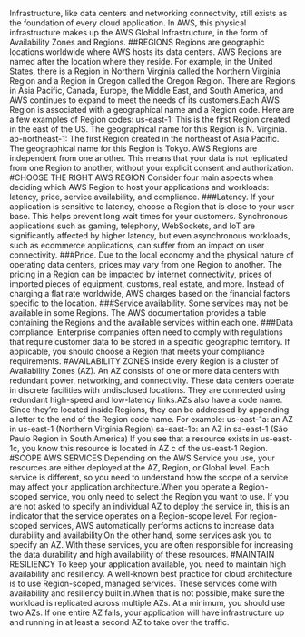 Infrastructure, like data centers and networking connectivity, still exists as the foundation of every cloud application. In AWS, this physical infrastructure makes up the AWS Global Infrastructure, in the form of Availability Zones and Regions.
##REGIONS
Regions are geographic locations worldwide where AWS hosts its data centers. AWS Regions are named after the location where they reside. For example, in the United States, there is a Region in Northern Virginia called the Northern Virginia Region and a Region in Oregon called the Oregon Region. There are Regions in Asia Pacific, Canada, Europe, the Middle East, and South America, and AWS continues to expand to meet the needs of its customers.Each AWS Region is associated with a geographical name and a Region code.
Here are a few examples of Region codes:
us-east-1: This is the first Region created in the east of the US. The geographical name for this Region is N. Virginia.
ap-northeast-1: The first Region created in the northeast of Asia Pacific. The geographical name for this Region is Tokyo.
AWS Regions are independent from one another. This means that your data is not replicated from one Region to another, without your explicit consent and authorization.
#CHOOSE THE RIGHT AWS REGION
Consider four main aspects when deciding which AWS Region to host your applications and workloads: latency, price, service availability, and compliance.
###Latency. If your application is sensitive to latency, choose a Region that is close to your user base. This helps prevent long wait times for your customers. Synchronous applications such as gaming, telephony, WebSockets, and IoT are significantly affected by higher latency, but even asynchronous workloads, such as ecommerce applications, can suffer from an impact on user connectivity.
###Price. Due to the local economy and the physical nature of operating data centers, prices may vary from one Region to another. The pricing in a Region can be impacted by internet connectivity, prices of imported pieces of equipment, customs, real estate, and more. Instead of charging a flat rate worldwide, AWS charges based on the financial factors specific to the location.
###Service availability. Some services may not be available in some Regions. The AWS documentation provides a table containing the Regions and the available services within each one.
###Data compliance. Enterprise companies often need to comply with regulations that require customer data to be stored in a specific geographic territory. If applicable, you should choose a Region that meets your compliance requirements.
#AVAILABILITY ZONES
Inside every Region is a cluster of Availability Zones (AZ). An AZ consists of one or more data centers with redundant power, networking, and connectivity. These data centers operate in discrete facilities with undisclosed locations. They are connected using redundant high-speed and low-latency links.AZs also have a code name. Since they’re located inside Regions, they can be addressed by appending a letter to the end of the Region code name. For example:
us-east-1a: an AZ in us-east-1 (Northern Virginia Region)
sa-east-1b: an AZ in sa-east-1 (São Paulo Region in South America)
If you see that a resource exists in us-east-1c, you know this resource is located in AZ c of the us-east-1 Region.
#SCOPE AWS SERVICES
Depending on the AWS Service you use, your resources are either deployed at the AZ, Region, or Global level. Each service is different, so you need to understand how the scope of a service may affect your application architecture.When you operate a Region-scoped service, you only need to select the Region you want to use. If you are not asked to specify an individual AZ to deploy the service in, this is an indicator that the service operates on a Region-scope level. For region-scoped services, AWS automatically performs actions to increase data durability and availability.On the other hand, some services ask you to specify an AZ. With these services, you are often responsible for increasing the data durability and high availability of these resources.
#MAINTAIN RESILIENCY
To keep your application available, you need to maintain high availability and resiliency. A well-known best practice for cloud architecture is to use Region-scoped, managed services. These services come with availability and resiliency built in.When that is not possible, make sure the workload is replicated across multiple AZs. At a minimum, you should use two AZs. If one entire AZ fails, your application will have infrastructure up and running in at least a second AZ to take over the traffic.
